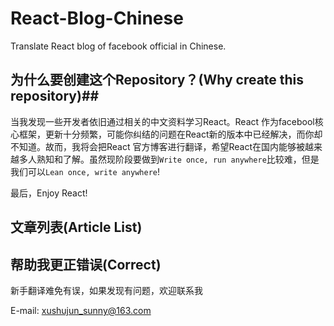 # React-Blog-Chinese #

Translate React blog of facebook official in Chinese.

## 为什么要创建这个Repository？(Why create this repository)##

当我发现一些开发者依旧通过相关的中文资料学习React。React 作为facebool核心框架，更新十分频繁，可能你纠结的问题在React新的版本中已经解决，而你却不知道。故而，我将会把React 官方博客进行翻译，希望React在国内能够被越来越多人熟知和了解。虽然现阶段要做到`Write once, run anywhere`比较难，但是我们可以`Lean once, write anywhere`! 

最后，Enjoy React!

## 文章列表(Article List) ##




## 帮助我更正错误(Correct) ##

新手翻译难免有误，如果发现有问题，欢迎联系我

E-mail: xushujun_sunny@163.com